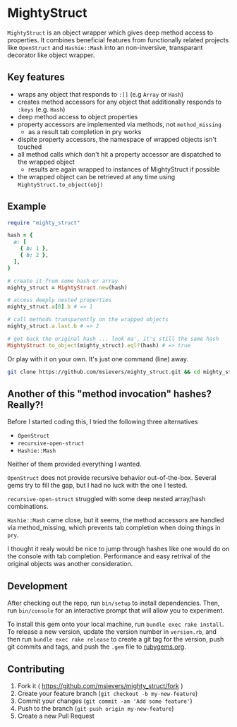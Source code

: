 # MightyStruct

`MightyStruct` is an object wrapper which gives deep method access to properties. It combines beneficial features from functionally related projects like `OpenStruct` and `Hashie::Mash` into an non-inversive, transparant decorator like object wrapper.

## Key features

* wraps any object that responds to `:[]` (e.g `Array` or `Hash`)
* creates method accessors for any object that additionally responds to `:keys` (e.g. `Hash`)
* deep method access to object properties
* property accessors are implemented via methods, not `method_missing`
  * as a result tab completion in pry works
* dispite property accessors, the namespace of wrapped objects isn't touched
* all method calls which don't hit a property accessor are dispatched to the wrapped object
  * results are again wrapped to instances of MightyStruct if possible
* the wrapped object can be retrieved at any time using `MightyStruct.to_object(obj)`

## Example

```ruby
require "mighty_struct"

hash = {
  a: [
    { b: 1 },
    { b: 2 },
  ],
}

# create it from some hash or array
mighty_struct = MightyStruct.new(hash)

# access deeply nested properties 
mighty_struct.a[0].b # => 1

# call methods transparently on the wrapped objects
mighty_struct.a.last.b # => 2

# get back the original hash ... look ma', it's still the same hash
MightyStruct.to_object(mighty_struct).eql?(hash) # => true
```

Or play with it on your own. It's just one command (line) away.

```bash
git clone https://github.com/msievers/mighty_struct.git && cd mighty_struct && bundle && bin/console
```

## Another of this "method invocation" hashes? Really?!

Before I started coding this, I tried the following three alternatives

* `OpenStruct`
* `recursive-open-struct`
* `Hashie::Mash`

Neither of them provided everything I wanted.

`OpenStruct` does not provide recursive behavior out-of-the-box. Several gems try to fill the gap, but I had no luck with the one I tested.

`recursive-open-struct` struggled with some deep nested array/hash combinations.

`Hashie::Mash` came close, but it seems, the method accessors are handled via method_missing, which prevents tab completion when doing things in `pry`.

I thought it realy would be nice to jump through hashes like one would do on the console with tab completion. Performance and easy retrival of the original objects was another consideration.

## Development

After checking out the repo, run `bin/setup` to install dependencies. Then, run `bin/console` for an interactive prompt that will allow you to experiment.

To install this gem onto your local machine, run `bundle exec rake install`. To release a new version, update the version number in `version.rb`, and then run `bundle exec rake release` to create a git tag for the version, push git commits and tags, and push the `.gem` file to [rubygems.org](https://rubygems.org).

## Contributing

1. Fork it ( https://github.com/msievers/mighty_struct/fork )
2. Create your feature branch (`git checkout -b my-new-feature`)
3. Commit your changes (`git commit -am 'Add some feature'`)
4. Push to the branch (`git push origin my-new-feature`)
5. Create a new Pull Request
